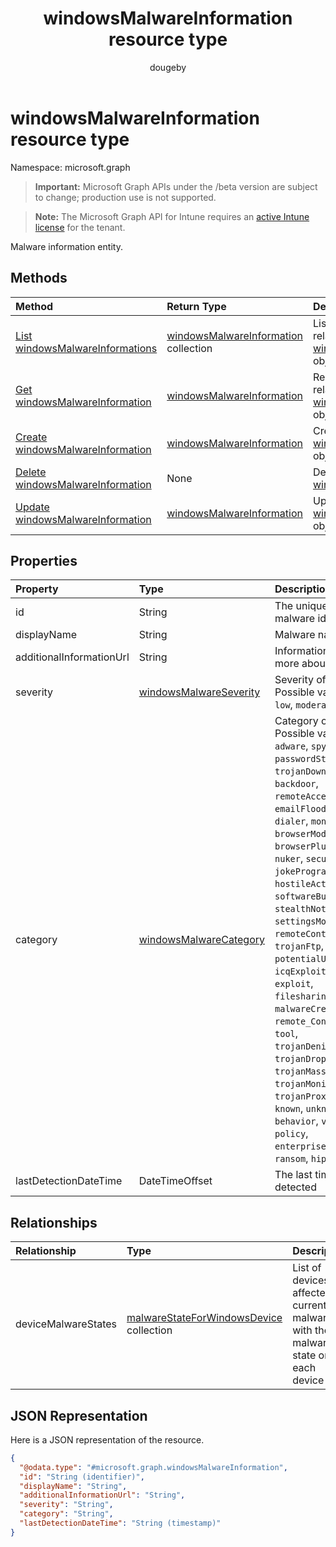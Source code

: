 ﻿---
title: "windowsMalwareInformation resource type"
description: "Malware information entity."
author: "dougeby"
localization_priority: Normal
ms.prod: "intune"
doc_type: resourcePageType
---

# windowsMalwareInformation resource type

Namespace: microsoft.graph

> **Important:** Microsoft Graph APIs under the /beta version are subject to change; production use is not supported.

> **Note:** The Microsoft Graph API for Intune requires an [active Intune license](https://go.microsoft.com/fwlink/?linkid=839381) for the tenant.

Malware information entity.

## Methods

| Method                                                                                        | Return Type                                                                                      | Description                                                                                                                             |
| :-------------------------------------------------------------------------------------------- | :----------------------------------------------------------------------------------------------- | :-------------------------------------------------------------------------------------------------------------------------------------- |
| [List windowsMalwareInformations](../api/intune-devices-windowsmalwareinformation-list.md)    | [windowsMalwareInformation](../resources/intune-devices-windowsmalwareinformation.md) collection | List properties and relationships of the [windowsMalwareInformation](../resources/intune-devices-windowsmalwareinformation.md) objects. |
| [Get windowsMalwareInformation](../api/intune-devices-windowsmalwareinformation-get.md)       | [windowsMalwareInformation](../resources/intune-devices-windowsmalwareinformation.md)            | Read properties and relationships of the [windowsMalwareInformation](../resources/intune-devices-windowsmalwareinformation.md) object.  |
| [Create windowsMalwareInformation](../api/intune-devices-windowsmalwareinformation-create.md) | [windowsMalwareInformation](../resources/intune-devices-windowsmalwareinformation.md)            | Create a new [windowsMalwareInformation](../resources/intune-devices-windowsmalwareinformation.md) object.                              |
| [Delete windowsMalwareInformation](../api/intune-devices-windowsmalwareinformation-delete.md) | None                                                                                             | Deletes a [windowsMalwareInformation](../resources/intune-devices-windowsmalwareinformation.md).                                        |
| [Update windowsMalwareInformation](../api/intune-devices-windowsmalwareinformation-update.md) | [windowsMalwareInformation](../resources/intune-devices-windowsmalwareinformation.md)            | Update the properties of a [windowsMalwareInformation](../resources/intune-devices-windowsmalwareinformation.md) object.                |

## Properties

| Property                 | Type                                                                            | Description                                                                                                                                                                                                                                                                                                                                                                                                                                                                                                                                                                                                                                                                                                                                                                                                                                                                           |
| :----------------------- | :------------------------------------------------------------------------------ | :------------------------------------------------------------------------------------------------------------------------------------------------------------------------------------------------------------------------------------------------------------------------------------------------------------------------------------------------------------------------------------------------------------------------------------------------------------------------------------------------------------------------------------------------------------------------------------------------------------------------------------------------------------------------------------------------------------------------------------------------------------------------------------------------------------------------------------------------------------------------------------ |
| id                       | String                                                                          | The unique Identifier. This is malware id.                                                                                                                                                                                                                                                                                                                                                                                                                                                                                                                                                                                                                                                                                                                                                                                                                                            |
| displayName              | String                                                                          | Malware name                                                                                                                                                                                                                                                                                                                                                                                                                                                                                                                                                                                                                                                                                                                                                                                                                                                                          |
| additionalInformationUrl | String                                                                          | Information URL to learn more about the malware                                                                                                                                                                                                                                                                                                                                                                                                                                                                                                                                                                                                                                                                                                                                                                                                                                       |
| severity                 | [windowsMalwareSeverity](../resources/intune-devices-windowsmalwareseverity.md) | Severity of the malware. Possible values are: `unknown`, `low`, `moderate`, `high`, `severe`.                                                                                                                                                                                                                                                                                                                                                                                                                                                                                                                                                                                                                                                                                                                                                                                         |
| category                 | [windowsMalwareCategory](../resources/intune-devices-windowsmalwarecategory.md) | Category of the malware. Possible values are: `invalid`, `adware`, `spyware`, `passwordStealer`, `trojanDownloader`, `worm`, `backdoor`, `remoteAccessTrojan`, `trojan`, `emailFlooder`, `keylogger`, `dialer`, `monitoringSoftware`, `browserModifier`, `cookie`, `browserPlugin`, `aolExploit`, `nuker`, `securityDisabler`, `jokeProgram`, `hostileActiveXControl`, `softwareBundler`, `stealthNotifier`, `settingsModifier`, `toolBar`, `remoteControlSoftware`, `trojanFtp`, `potentialUnwantedSoftware`, `icqExploit`, `trojanTelnet`, `exploit`, `filesharingProgram`, `malwareCreationTool`, `remote_Control_Software`, `tool`, `trojanDenialOfService`, `trojanDropper`, `trojanMassMailer`, `trojanMonitoringSoftware`, `trojanProxyServer`, `virus`, `known`, `unknown`, `spp`, `behavior`, `vulnerability`, `policy`, `enterpriseUnwantedSoftware`, `ransom`, `hipsRule`. |
| lastDetectionDateTime    | DateTimeOffset                                                                  | The last time the malware is detected                                                                                                                                                                                                                                                                                                                                                                                                                                                                                                                                                                                                                                                                                                                                                                                                                                                 |

## Relationships

| Relationship        | Type                                                                                                   | Description                                                                       |
| :------------------ | :----------------------------------------------------------------------------------------------------- | :-------------------------------------------------------------------------------- |
| deviceMalwareStates | [malwareStateForWindowsDevice](../resources/intune-devices-malwarestateforwindowsdevice.md) collection | List of devices affected by current malware with the malware state on each device |

## JSON Representation

Here is a JSON representation of the resource.

<!-- {
  "blockType": "resource",
  "keyProperty": "id",
  "@odata.type": "microsoft.graph.windowsMalwareInformation"
}
-->

```json
{
  "@odata.type": "#microsoft.graph.windowsMalwareInformation",
  "id": "String (identifier)",
  "displayName": "String",
  "additionalInformationUrl": "String",
  "severity": "String",
  "category": "String",
  "lastDetectionDateTime": "String (timestamp)"
}
```
